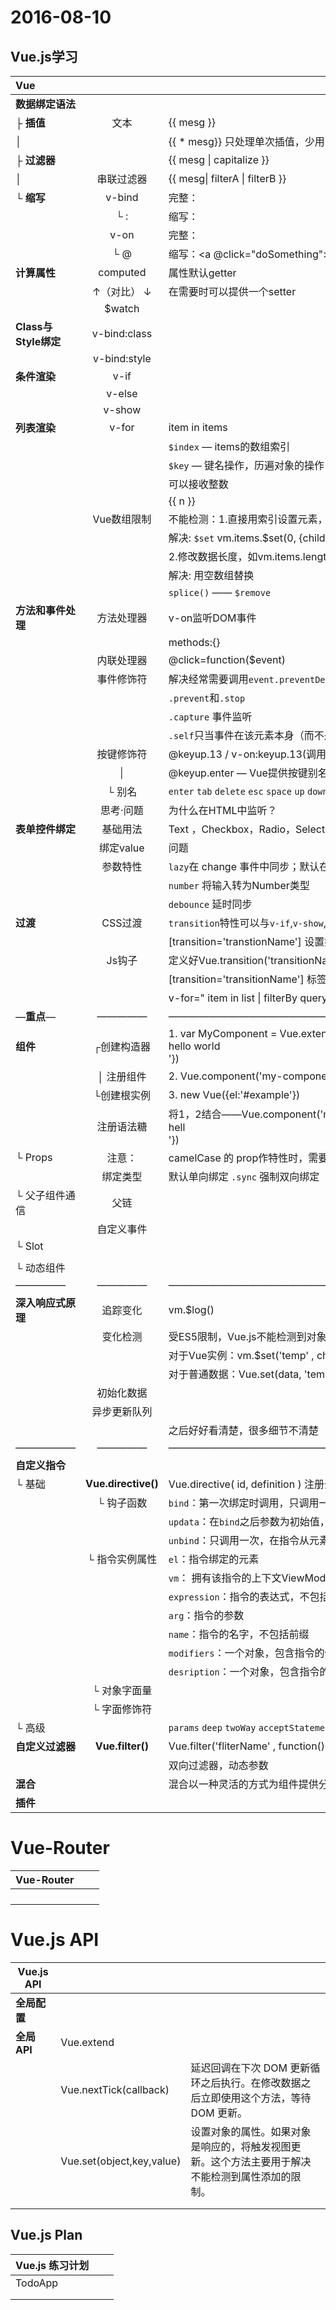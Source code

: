 # 2016-08-10

## Vue.js学习

| Vue               |                     |                                          |
| :---------------- | :-----------------: | :--------------------------------------- |
| **数据绑定语法**        |                     |                                          |
| ├ **插值**          |         文本          | {{ mesg }}                               |
| │                 |                     | {{ * mesg}}  只处理单次插值，少用                  |
| ├ **过滤器**         |                     | {{ mesg \| capitalize }}                 |
| │                 |        串联过滤器        | {{ mesg\| filterA \| filterB }}          |
| └ **缩写**          |       v-bind        | 完整：<a v-bind:href = 'url'></a>           |
|                   |        └  :         | 缩写：<a :href='url'></a>                   |
|                   |        v-on         | 完整：<a v-on:click="doSomething"></a>      |
|                   |         └ @         | 缩写：<a @click="doSomething"></a>          |
| **计算属性**          |      computed       | 属性默认getter                               |
|                   |       ↑（对比） ↓       | 在需要时可以提供一个setter                         |
|                   |       $watch        |                                          |
| **Class与Style绑定** |    v-bind:class     |                                          |
|                   |    v-bind:style     |                                          |
| **条件渲染**          |        v-if         |                                          |
|                   |       v-else        |                                          |
|                   |       v-show        |                                          |
| **列表渲染**          |        v-for        | item in items                            |
|                   |                     | `$index` — items的数组索引                    |
|                   |                     | `$key`     — 键名操作，历遍对象的操作                |
|                   |                     | 可以接收整数                                   |
|                   |                     | <span v-for="n in 10 ">{{ n }}</span>    |
|                   |       Vue数组限制       | 不能检测：1.直接用索引设置元素，如vm.items[0] = {};      |
|                   |                     | 解决: `$set`   vm.items.$set(0, {childMesg:'Changed!'}) |
|                   |                     | 2.修改数据长度，如vm.items.length = 0;           |
|                   |                     | 解决:          用空数组替换                      |
|                   |                     | `splice()` —— `$remove`                  |
| **方法和事件处理**       |        方法处理器        | v-on监听DOM事件                              |
|                   |                     | methods:{}                               |
|                   |        内联处理器        | @click=function($event)                  |
|                   |        事件修饰符        | 解决经常需要调用`event.preventDefault()`和`event.stopPropagation()` 的问题 |
|                   |                     | `.prevent`和`.stop`                       |
|                   |                     | `.capture` 事件监听                          |
|                   |                     | `.self`只当事件在该元素本身（而不是子元素）时触发回调           |
|                   |        按键修饰符        | @keyup.13 / v-on:keyup.13(调用submit)      |
|                   |          │          | @keyup.enter — Vue提供按键别名                 |
|                   |        └ 别名         | `enter` `tab` `delete` `esc` `space` `up` `down` `left` `right` |
|                   |        思考·问题        | 为什么在HTML中监听？                             |
| **表单控件绑定**        |        基础用法         | Text ，Checkbox，Radio，Select              |
|                   |       绑定value       | 问题                                       |
|                   |        参数特性         | `lazy`在 change 事件中同步；默认在input事件重同步       |
|                   |                     | `number` 将输入转为Number类型                   |
|                   |                     | `debounce` 延时同步                          |
| **过渡**            |        CSS过渡        | `transition`特性可以与`v-if`,`v-show`,`v-for`一起使用 |
|                   |                     | [transition='transtionName']  设置好 .transitionName的样式 |
|                   |        Js钩子         | 定义好Vue.transition('transitionName',{...enter,leave等回调 }) |
|                   |                     | [transition='transitionName'] 标签引用       |
|                   |                     | v-for=" item in list \| filterBy query" 通过v-model=query输入筛选item |
| —**重点**—          |        —————        | ———————————————————————————————————      |
| **组件**            |       ┌创建构造器        | 1. var MyComponent = Vue.extend({ template: '<div>hello world</div> '}) |
|                   |      │   注册组件       | 2. Vue.component('my-component',MyComponent) |
|                   |       └创建根实例        | 3. new Vue({el:'#example'})              |
|                   |        注册语法糖        | 将1，2结合——Vue.component('my-div',{template:'<div> hell </div>'}) |
| └ Props           |         注意：         | camelCase 的 prop作特性时，需要转为kabab-case      |
|                   |        绑定类型         | 默认单向绑定 `.sync` 强制双向绑定 ；`.once` 强制单次绑定    |
| └ 父子组件通信          |         父链          |                                          |
|                   |        自定义事件        |                                          |
| └ Slot            |                     |                                          |
|                   |                     |                                          |
| └ 动态组件            |                     |                                          |
| —————             |        —————        | ———————————————————————————————————      |
| **深入响应式原理**       |        追踪变化         | vm.$log()                                |
|                   |        变化检测         | 受ES5限制，Vue.js不能检测到对象属性的添加或删除             |
|                   |                     | 对于Vue实例：vm.$set('temp' , changed )       |
|                   |                     | 对于普通数据：Vue.set(data, 'temp' , changed)   |
|                   |        初始化数据        |                                          |
|                   |       异步更新队列        |                                          |
|                   |                     | 之后好好看清楚，很多细节不清楚                          |
| ——————            |        —————        | ————————————————————————————————————     |
| **自定义指令**         |                     |                                          |
| └ 基础              | **Vue.directive()** | Vue.directive( id, definition ) 注册全局定义指令，接受ID和定义对象两个参数 |
|                   |       └ 钩子函数        | `bind`：第一次绑定时调用，只调用一次                    |
|                   |                     | `updata`：在`bind`之后参数为初始值，*每次* 绑定调用       |
|                   |                     | `unbind`：只调用一次，在指令从元素解绑时调用               |
|                   |      └ 指令实例属性       | `el`：指令绑定的元素                             |
|                   |                     | `vm`： 拥有该指令的上下文ViewModel                 |
|                   |                     | `expression`：指令的表达式，不包括参数和过滤器            |
|                   |                     | `arg`：指令的参数                              |
|                   |                     | `name`：指令的名字，不包括前缀                       |
|                   |                     | `modifiers`：一个对象，包含指令的修饰符                |
|                   |                     | `desription`：一个对象，包含指令的解析结果              |
|                   |       └ 对象字面量       |                                          |
|                   |       └ 字面修饰符       |                                          |
| └ 高级              |                     | `params` `deep` `twoWay` `acceptStatement` `terminal` `priority` |
| **自定义过滤器**        |  **Vue.filter()**   | Vue.filter('fliterName' , function(){//.....}) |
|                   |                     | 双向过滤器，动态参数                               |
| **混合**            |                     | 混合以一种灵活的方式为组件提供分布复用功能。                   |
| **插件**            |                     |                                          |

# Vue-Router  

| Vue-Router |      |      |
| ---------- | ---- | ---- |
|            |      |      |
|            |      |      |
|            |      |      |
|            |      |      |

# Vue.js API

| Vue.js API |                           |                                          |
| ---------- | ------------------------- | ---------------------------------------- |
| **全局配置**   |                           |                                          |
| **全局API**  | Vue.extend                |                                          |
|            | Vue.nextTick(callback)    | 延迟回调在下次 DOM 更新循环之后执行。在修改数据之后立即使用这个方法，等待 DOM 更新。 |
|            | Vue.set(object,key,value) | 设置对象的属性。如果对象是响应的，将触发视图更新。这个方法主要用于解决 不能检测到属性添加的限制。 |
|            |                           |                                          |
|            |                           |                                          |



## Vue.js Plan 

| Vue.js 练习计划 |      |      |
| ----------- | ---- | ---- |
| TodoApp     |      |      |
|             |      |      |
|             |      |      |